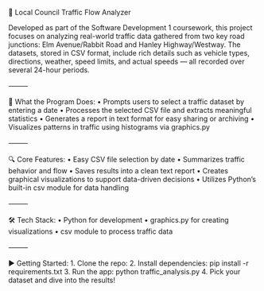 🚦 Local Council Traffic Flow Analyzer

Developed as part of the Software Development 1 coursework, this project focuses on analyzing real-world traffic data gathered from two key road junctions: Elm Avenue/Rabbit Road and Hanley Highway/Westway. The datasets, stored in CSV format, include rich details such as vehicle types, directions, weather, speed limits, and actual speeds — all recorded over several 24-hour periods.

⸻

🧠 What the Program Does:
	•	Prompts users to select a traffic dataset by entering a date
	•	Processes the selected CSV file and extracts meaningful statistics
	•	Generates a report in text format for easy sharing or archiving
	•	Visualizes patterns in traffic using histograms via graphics.py

⸻

🔍 Core Features:
	•	Easy CSV file selection by date
	•	Summarizes traffic behavior and flow
	•	Saves results into a clean text report
	•	Creates graphical visualizations to support data-driven decisions
	•	Utilizes Python’s built-in csv module for data handling

⸻

🛠 Tech Stack:
	•	Python for development
	•	graphics.py for creating visualizations
	•	csv module to process traffic data

⸻

▶️ Getting Started:
	1.	Clone the repo:
	2.	Install dependencies:
pip install -r requirements.txt
	3.	Run the app:
python traffic_analysis.py
	4.	Pick your dataset and dive into the results!
